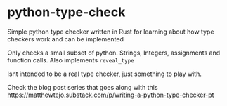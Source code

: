 # python-type-check

Simple python type checker written in Rust for learning about how type checkers work and can be implemented

Only checks a small subset of python. Strings, Integers, assignments and function calls. Also implements `reveal_type`

Isnt intended to be a real type checker, just something to play with.

Check the blog post series that goes along with this https://matthewtejo.substack.com/p/writing-a-python-type-checker-pt
